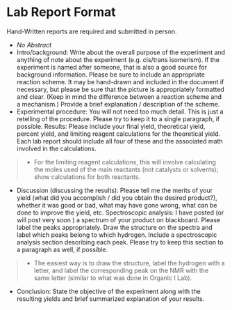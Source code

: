 # Lab Report Format

Hand-Written reports are required and submitted in person.

 - *No Abstract* 
 - Intro/background: Write about the overall purpose of the experiment and anything of note about the experiment (e.g. cis/trans isomerism). If the experiment is named after someone, that is also a good source for background information. Please be sure to include an appropriate reaction scheme. It may be hand-drawn and included in the document if necessary, but please be sure that the picture is appropriately formatted and clear. (Keep in mind the difference between a reaction scheme and a mechanism.) Provide a brief explanation / description of the scheme.
 - Experimental procedure: You will not need too much detail. This is just a retelling of the procedure. Please try to keep it to a single paragraph, if possible.
Results: Please include your final yield, theoretical yield, percent yield, and limiting reagent calculations for the theoretical yield. Each lab report should include all four of these and the associated math involved in the calculations.
> - For the limiting reagent calculations, this will involve calculating the moles used of the main reactants (not catalysts or solvents); show calculations for both reactants.
 - Discussion (discussing the results): Please tell me the merits of your yield (what did you accomplish / did you obtain the desired product?), whether it was good or bad, what may have gone wrong, what can be done to improve the yield, etc.
Spectroscopic analysis: I have posted  (or will post very soon ) a spectrum of your product on blackboard. Please label the peaks appropriately. Draw the structure on the spectra and label which peaks belong to which hydrogen. Include a spectroscopic analysis section describing each peak. Please try to keep this section to a paragraph as well, if possible.
> - The easiest way is to draw the structure, label the hydrogen with a letter, and label the corresponding peak on the NMR with the same letter (similar to what was done in Organic I Lab).
 - Conclusion: State the objective of the experiment along with the resulting yields and brief summarized explanation of your results.
 